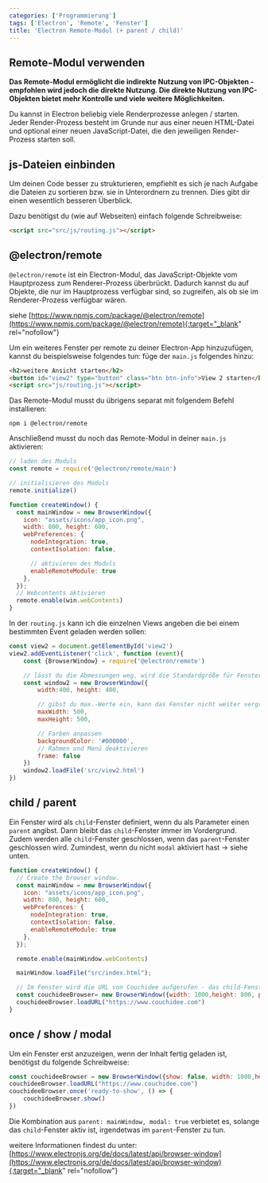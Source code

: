 ```yaml
---
categories: ['Programmierung']
tags: ['Electron', 'Remote', 'Fenster']
title: 'Electron Remote-Modul (+ parent / child)'
---
```


## Remote-Modul verwenden

**Das Remote-Modul ermöglicht die indirekte Nutzung von IPC-Objekten - empfohlen wird jedoch die direkte Nutzung. Die direkte Nutzung von IPC-Objekten bietet mehr Kontrolle und viele weitere Möglichkeiten.**

Du kannst in Electron beliebig viele Renderprozesse anlegen / starten. Jeder Render-Prozess besteht im Grunde nur aus einer neuen HTML-Datei und optional einer neuen JavaScript-Datei, die den jeweiligen Render-Prozess starten soll.

## js-Dateien einbinden

Um deinen Code besser zu strukturieren, empfiehlt es sich je nach Aufgabe die Dateien zu sortieren bzw. sie in Unterordnern zu trennen. Dies gibt dir einen wesentlich besseren Überblick.

Dazu benötigst du (wie auf Webseiten) einfach folgende Schreibweise:

```html
<script src="src/js/routing.js"></script>
```

## @electron/remote

`@electron/remote` ist ein Electron-Modul, das JavaScript-Objekte vom Hauptprozess zum Renderer-Prozess überbrückt. Dadurch kannst du auf Objekte, die nur im Hauptprozess verfügbar sind, so zugreifen, als ob sie im Renderer-Prozess verfügbar wären.

siehe [https://www.npmjs.com/package/@electron/remote](https://www.npmjs.com/package/@electron/remote){:target="_blank" rel="nofollow"}

Um ein weiteres Fenster per remote zu deiner Electron-App hinzuzufügen, kannst du beispielsweise folgendes tun: füge der `main.js` folgendes hinzu:

```html
<h2>weitere Ansicht starten</h2>
<button id="view2" type="button" class="btn btn-info">View 2 starten</button>
<script src="js/routing.js"></script>
```

Das Remote-Modul musst du übrigens separat mit folgendem Befehl installieren:

```shell
npm i @electron/remote
```

Anschließend musst du noch das Remote-Modul in deiner `main.js` aktivieren:

```javascript
// laden des Moduls
const remote = require('@electron/remote/main')

// initialisieren des Moduls
remote.initialize()

function createWindow() {
  const mainWindow = new BrowserWindow({
    icon: "assets/icons/app_icon.png",
    width: 800, height: 600,
    webPreferences: {
      nodeIntegration: true,
      contextIsolation: false,

      // aktivieren des Moduls
      enableRemoteModule: true
    },
  });
  // Webcontents aktivieren
  remote.enable(win.webContents)
}
```

In der `routing.js` kann ich die einzelnen Views angeben die bei einem bestimmten Event geladen werden sollen:

```javascript
const view2 = document.getElementById('view2')
view2.addEventListener('click', function (event){
    const {BrowserWindow} = require('@electron/remote')

    // lässt du die Abmessungen weg, wird die Standardgröße für Fenster verwendet (800px x 600px) 
    const window2 = new BrowserWindow({
        width:400, height: 400,

        // gibst du max.-Werte ein, kann das Fenster nicht weiter vergrößert werden
        maxWidth: 500,
        maxHeight: 500,

        // Farben anpassen
        backgroundColor: '#000000',
        // Rahmen und Menü deaktivieren
        frame: false
    })
    window2.loadFile('src/view2.html')
})
```

## child / parent

Ein Fenster wird als `child`-Fenster definiert, wenn du als Parameter einen `parent` angibst. Dann bleibt das `child`-Fenster immer im Vordergrund. Zudem werden alle `child`-Fenster geschlossen, wenn das `parent`-Fenster geschlossen wird. Zumindest, wenn du nicht `modal` aktiviert hast -> siehe unten.

```javascript
function createWindow() {
  // Create the browser window.
  const mainWindow = new BrowserWindow({
    icon: "assets/icons/app_icon.png",
    width: 800, height: 600,
    webPreferences: {
      nodeIntegration: true,
      contextIsolation: false,
      enableRemoteModule: true
    },
  });

  remote.enable(mainWindow.webContents)

  mainWindow.loadFile("src/index.html");

  // Im Fenster wird die URL von Couchidee aufgerufen - das child-Fenster bleibt immer im Vordergrund
  const couchideeBrowser= new BrowserWindow({width: 1000,height: 800, parent: mainWindow})
  couchideeBrowser.loadURL("https://www.couchidee.com")
}
```

## once / show / modal

Um ein Fenster erst anzuzeigen, wenn der Inhalt fertig geladen ist, benötigst du folgende Schreibweise:

```javascript
const couchideeBrowser = new BrowserWindow({show: false, width: 1000,height: 800, parent: mainWindow, modal: true})
couchideeBrowser.loadURL("https://www.couchidee.com")
couchideeBrowser.once('ready-to-show', () => {
    couchideeBrowser.show()
})

```

Die Kombination aus `parent: mainWindow, modal: true` verbietet es, solange das `child`-Fenster aktiv ist, irgendetwas im `parent`-Fenster zu tun.

weitere Informationen findest du unter: [https://www.electronjs.org/de/docs/latest/api/browser-window](https://www.electronjs.org/de/docs/latest/api/browser-window){:target="_blank" rel="nofollow"}